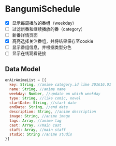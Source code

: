 # BangumiSchedule
* [x] 显示每周播放的番组（weekday）
* [ ] 过滤新番和继续播放的番（category）
* [ ] 新番详情页面
* [x] 高亮选择关注番组，并将结果保存至cookie
* [ ] 显示番组信息，并根据类型分色
* [ ] 显示在线观看链接

## Data Model
```javascript
onAirAnimeList = [{
  key: String, //anime category.id like 201610.01
  name: String, //anime name
  weekday: Number, //update on which weekday
  type: String, //like comic, novel
  startDate: String, //start date
  endDate: String, //end date
  description: String, //anime description
  image: String, //anime image
  tags: Array, //anime tag
  cast: Array, //main cast
  staft: Array, //main staff
  studio: String //anime studio
}]
```